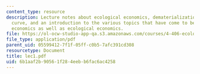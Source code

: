 ```yaml
---
content_type: resource
description: Lecture notes about ecological economics, dematerialization, Kuznets
  curve, and an introduction to the various topics that have come to be known as environmental
  economics as well as ecological economics.
file: https://ol-ocw-studio-app-qa.s3.amazonaws.com/courses/4-406-ecologies-of-construction-spring-2007/6b1aaf2b90561f284eebb6fac6ac4258_lec1.pdf
file_type: application/pdf
parent_uid: 05599412-7f1f-05ff-c0b5-7afc391cd308
resourcetype: Document
title: lec1.pdf
uid: 6b1aaf2b-9056-1f28-4eeb-b6fac6ac4258
---
```

